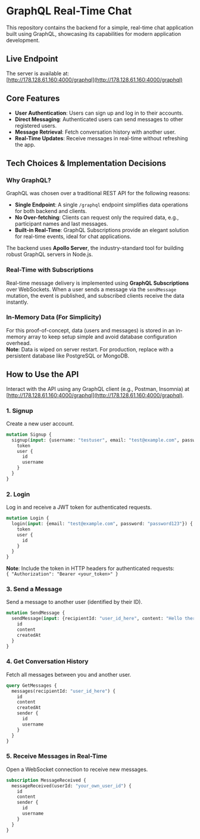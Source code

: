 # GraphQL Real-Time Chat

This repository contains the backend for a simple, real-time chat application built using GraphQL, showcasing its capabilities for modern application development.

## Live Endpoint
The server is available at:  
[http://178.128.61.160:4000/graphql](http://178.128.61.160:4000/graphql)

## Core Features
- **User Authentication**: Users can sign up and log in to their accounts.
- **Direct Messaging**: Authenticated users can send messages to other registered users.
- **Message Retrieval**: Fetch conversation history with another user.
- **Real-Time Updates**: Receive messages in real-time without refreshing the app.

## Tech Choices & Implementation Decisions

### Why GraphQL?
GraphQL was chosen over a traditional REST API for the following reasons:
- **Single Endpoint**: A single `/graphql` endpoint simplifies data operations for both backend and clients.
- **No Over-fetching**: Clients can request only the required data, e.g., participant names and last messages.
- **Built-in Real-Time**: GraphQL Subscriptions provide an elegant solution for real-time events, ideal for chat applications.

The backend uses **Apollo Server**, the industry-standard tool for building robust GraphQL servers in Node.js.

### Real-Time with Subscriptions
Real-time message delivery is implemented using **GraphQL Subscriptions** over WebSockets. When a user sends a message via the `sendMessage` mutation, the event is published, and subscribed clients receive the data instantly.

### In-Memory Data (For Simplicity)
For this proof-of-concept, data (users and messages) is stored in an in-memory array to keep setup simple and avoid database configuration overhead.  
**Note**: Data is wiped on server restart. For production, replace with a persistent database like PostgreSQL or MongoDB.

## How to Use the API
Interact with the API using any GraphQL client (e.g., Postman, Insomnia) at [http://178.128.61.160:4000/graphql](http://178.128.61.160:4000/graphql).

### 1. Signup
Create a new user account.

```graphql
mutation Signup {
  signup(input: {username: "testuser", email: "test@example.com", password: "password123"}) {
    token
    user {
      id
      username
    }
  }
}
```

### 2. Login
Log in and receive a JWT token for authenticated requests.

```graphql
mutation Login {
  login(input: {email: "test@example.com", password: "password123"}) {
    token
    user {
      id
    }
  }
}
```

**Note**: Include the token in HTTP headers for authenticated requests:  
`{ "Authorization": "Bearer <your_token>" }`

### 3. Send a Message
Send a message to another user (identified by their ID).

```graphql
mutation SendMessage {
  sendMessage(input: {recipientId: "user_id_here", content: "Hello there!"}) {
    id
    content
    createdAt
  }
}
```

### 4. Get Conversation History
Fetch all messages between you and another user.

```graphql
query GetMessages {
  messages(recipientId: "user_id_here") {
    id
    content
    createdAt
    sender {
      id
      username
    }
  }
}
```

### 5. Receive Messages in Real-Time
Open a WebSocket connection to receive new messages.

```graphql
subscription MessageReceived {
  messageReceived(userId: "your_own_user_id") {
    id
    content
    sender {
      id
      username
    }
  }
}
```